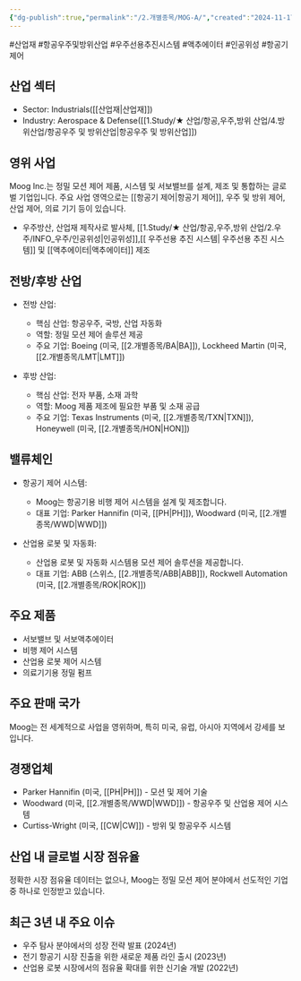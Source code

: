 ```yaml
---
{"dg-publish":true,"permalink":"/2.개별종목/MOG-A/","created":"2024-11-17T23:35:52.609+09:00","updated":"2025-06-03T20:06:00.159+09:00"}
---
```


#산업재 #항공우주및방위산업 #우주선용추진시스템 #액추에이터 #인공위성 #항공기제어

## 산업 섹터

- Sector: Industrials([[산업재\|산업재]])
- Industry: Aerospace & Defense([[1.Study/★ 산업/항공,우주,방위 산업/4.방위산업/항공우주 및 방위산업\|항공우주 및 방위산업]])

## 영위 사업

Moog Inc.는 정밀 모션 제어 제품, 시스템 및 서보밸브를 설계, 제조 및 통합하는 글로벌 기업입니다. 주요 사업 영역으로는 [[항공기 제어\|항공기 제어]], 우주 및 방위 제어, 산업 제어, 의료 기기 등이 있습니다.

- 우주방산, 산업재 제작사로 발사체, [[1.Study/★ 산업/항공,우주,방위 산업/2.우주/INFO_우주/인공위성\|인공위성]],[[ 우주선용 추진 시스템\| 우주선용 추진 시스템]] 및 [[액추에이터\|액추에이터]] 제조

## 전방/후방 산업

- 전방 산업:
    
    - 핵심 산업: 항공우주, 국방, 산업 자동화
    - 역할: 정밀 모션 제어 솔루션 제공
    - 주요 기업: Boeing (미국, [[2.개별종목/BA\|BA]]), Lockheed Martin (미국, [[2.개별종목/LMT\|LMT]])
    
- 후방 산업:
    
    - 핵심 산업: 전자 부품, 소재 과학
    - 역할: Moog 제품 제조에 필요한 부품 및 소재 공급
    - 주요 기업: Texas Instruments (미국, [[2.개별종목/TXN\|TXN]]), Honeywell (미국, [[2.개별종목/HON\|HON]])
    

## 밸류체인

- 항공기 제어 시스템:
    
    - Moog는 항공기용 비행 제어 시스템을 설계 및 제조합니다.
    - 대표 기업: Parker Hannifin (미국, [[PH\|PH]]), Woodward (미국, [[2.개별종목/WWD\|WWD]])
    
- 산업용 로봇 및 자동화:
    
    - 산업용 로봇 및 자동화 시스템용 모션 제어 솔루션을 제공합니다.
    - 대표 기업: ABB (스위스, [[2.개별종목/ABB\|ABB]]), Rockwell Automation (미국, [[2.개별종목/ROK\|ROK]])
    

## 주요 제품

- 서보밸브 및 서보액추에이터
- 비행 제어 시스템
- 산업용 로봇 제어 시스템
- 의료기기용 정밀 펌프

## 주요 판매 국가

Moog는 전 세계적으로 사업을 영위하며, 특히 미국, 유럽, 아시아 지역에서 강세를 보입니다.

## 경쟁업체

- Parker Hannifin (미국, [[PH\|PH]]) - 모션 및 제어 기술
- Woodward (미국, [[2.개별종목/WWD\|WWD]]) - 항공우주 및 산업용 제어 시스템
- Curtiss-Wright (미국, [[CW\|CW]]) - 방위 및 항공우주 시스템

## 산업 내 글로벌 시장 점유율

정확한 시장 점유율 데이터는 없으나, Moog는 정밀 모션 제어 분야에서 선도적인 기업 중 하나로 인정받고 있습니다.

## 최근 3년 내 주요 이슈

- 우주 탐사 분야에서의 성장 전략 발표 (2024년)
- 전기 항공기 시장 진출을 위한 새로운 제품 라인 출시 (2023년)
- 산업용 로봇 시장에서의 점유율 확대를 위한 신기술 개발 (2022년)
